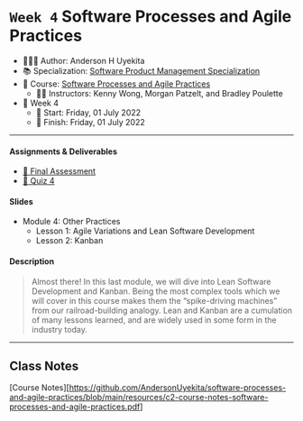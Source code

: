 `Week 4` Software Processes and Agile Practices
================

-   👨🏻‍💻 Author: Anderson H Uyekita
-   📚 Specialization:
    <a href="https://www.coursera.org/specializations/product-management"
    target="_blank" rel="noopener">Software Product Management
    Specialization</a>
-   📖 Course: <a
    href="https://www.coursera.org/learn/software-processes-and-agile-practices"
    target="_blank" rel="noopener">Software Processes and Agile
    Practices</a>
    -   🧑‍🏫 Instructors: Kenny Wong, Morgan Patzelt, and Bradley Poulette
-   📆 Week 4
    -   🚦 Start: Friday, 01 July 2022
    -   🏁 Finish: Friday, 01 July 2022

------------------------------------------------------------------------

#### Assignments & Deliverables

-   [🚀 Final
    Assessment](https://github.com/AndersonUyekita/final-assessment_software-processes-and-agile-practices)
-   [📝 Quiz 4](./quiz-4_software-processes-and-agile-practices.md)

#### Slides

-   Module 4: Other Practices
    -   Lesson 1: Agile Variations and Lean Software Development
    -   Lesson 2: Kanban

#### Description

> Almost there! In this last module, we will dive into Lean Software
> Development and Kanban. Being the most complex tools which we will
> cover in this course makes them the “spike-driving machines” from our
> railroad-building analogy. Lean and Kanban are a cumulation of many
> lessons learned, and are widely used in some form in the industry
> today.

------------------------------------------------------------------------

## Class Notes

\[Course
Notes\]\[<https://github.com/AndersonUyekita/software-processes-and-agile-practices/blob/main/resources/c2-course-notes-software-processes-and-agile-practices.pdf>\]
